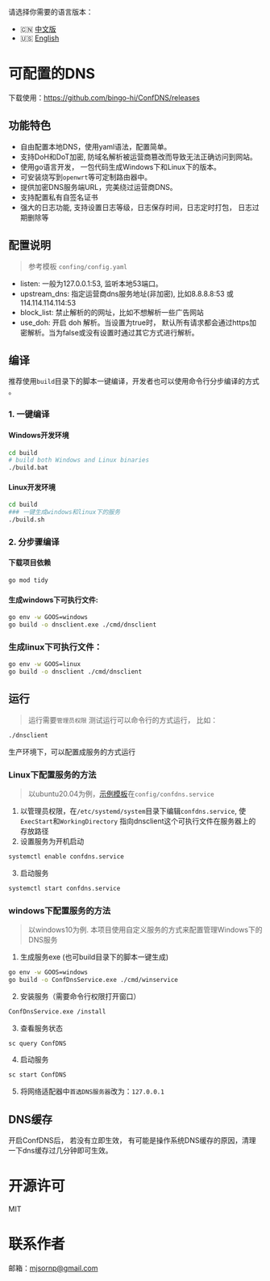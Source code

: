 <!-- README.zh-CN.md -->
请选择你需要的语言版本：

- 🇨🇳 [中文版](README.md)
- 🇺🇸 [English](README_en.md)

# 可配置的DNS
下载使用：https://github.com/bingo-hi/ConfDNS/releases

## 功能特色
 - 自由配置本地DNS，使用yaml语法，配置简单。
 - 支持DoH和DoT加密, 防域名解析被运营商篡改而导致无法正确访问到网站。
 - 使用go语言开发， 一包代码生成Windows下和Linux下的版本。
 - 可安装烧写到`openwrt`等可定制路由器中。
 - 提供加密DNS服务端URL，完美绕过运营商DNS。
 - 支持配置私有自签名证书
 - 强大的日志功能, 支持设置日志等级，日志保存时间，日志定时打包， 日志过期删除等

## 配置说明
> 参考模板 `confing/config.yaml` 
 - listen: 一般为127.0.0.1:53, 监听本地53端口。
 - upstream_dns: 指定运营商dns服务地址(非加密), 比如8.8.8.8:53 或 114.114.114.114:53
 - block_list: 禁止解析的的网址，比如不想解析一些广告网站
 - use_doh: 开启 doh 解析。当设置为true时， 默认所有请求都会通过https加密解析。当为false或没有设置时通过其它方式进行解析。

## 编译
推荐使用`build`目录下的脚本一键编译，开发者也可以使用命令行分步编译的方式 。

### 1. 一键编译

#### Windows开发环境
```bash
cd build
# build both Windows and Linux binaries
./build.bat
```

#### Linux开发环境
```bash
cd build
### 一键生成windows和linux下的服务
./build.sh
```

### 2. 分步骤编译
#### 下载项目依赖
```bash
go mod tidy
```

#### 生成windows下可执行文件: 
``` bash
go env -w GOOS=windows
go build -o dnsclient.exe ./cmd/dnsclient
```

### 生成linux下可执行文件：
```bash
go env -w GOOS=linux
go build -o dnsclient ./cmd/dnsclient
```

## 运行
> 运行需要`管理员权限`
测试运行可以命令行的方式运行， 比如：

```bash
./dnsclient
```

生产环境下，可以配置成服务的方式运行
### Linux下配置服务的方法
> 以ubuntu20.04为例，[示例模板](config/confdns.service)在`config/confdns.service`

1. 以管理员权限，在`/etc/systemd/system`目录下编辑`confdns.service`, 使`ExecStart`和`WorkingDirectory` 指向dnsclient这个可执行文件在服务器上的存放路径
2. 设置服务为开机启动
```bash
systemctl enable confdns.service
``` 
3. 启动服务
```bash
systemctl start confdns.service
```

### windows下配置服务的方法
> 以windows10为例. 本项目使用自定义服务的方式来配置管理Windows下的DNS服务

1. 生成服务exe (也可build目录下的脚本一键生成)
```bash
go env -w GOOS=windows
go build -o ConfDnsService.exe ./cmd/winservice
```

2. 安装服务（需要命令行权限打开窗口）
```bash
ConfDnsService.exe /install
```

3. 查看服务状态
```bash
sc query ConfDNS
```

4. 启动服务
```bash
sc start ConfDNS
```

5. 将网络适配器中`首选DNS服务器`改为：`127.0.0.1`

## DNS缓存
开启ConfDNS后， 若没有立即生效， 有可能是操作系统DNS缓存的原因，清理一下dns缓存过几分钟即可生效。

# 开源许可
MIT

# 联系作者
邮箱：mjsornp@gmail.com